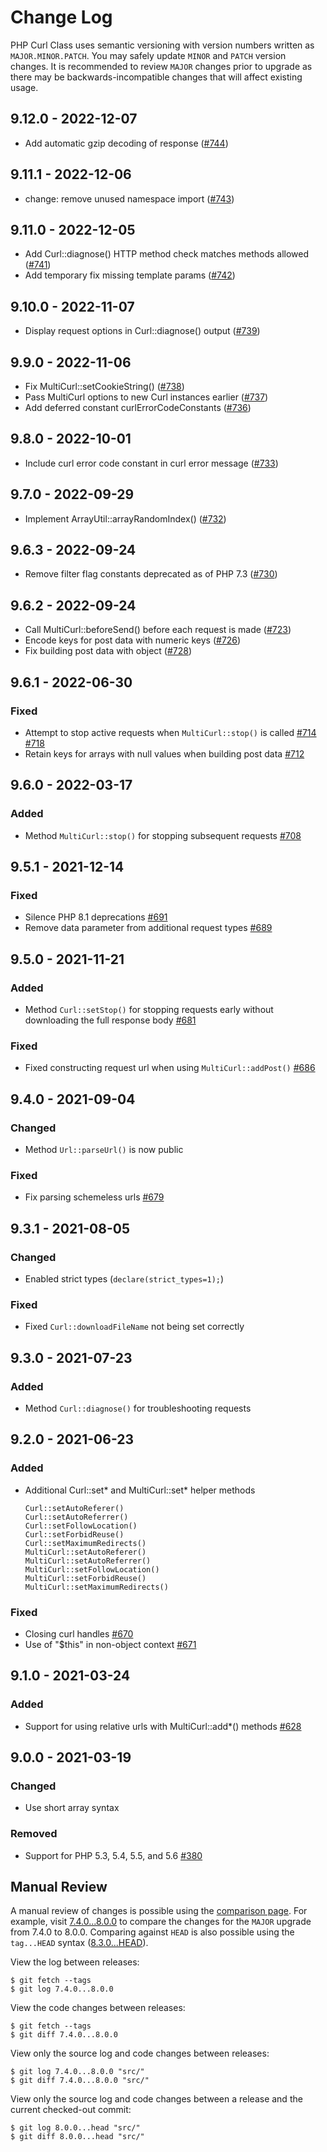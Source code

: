 # Change Log

PHP Curl Class uses semantic versioning with version numbers written as `MAJOR.MINOR.PATCH`. You may safely update
`MINOR` and `PATCH` version changes. It is recommended to review `MAJOR` changes prior to upgrade as there may be
backwards-incompatible changes that will affect existing usage.

<!-- CHANGELOG_PLACEHOLDER -->

## 9.12.0 - 2022-12-07

- Add automatic gzip decoding of response ([#744](https://github.com/php-curl-class/php-curl-class/pull/744))

## 9.11.1 - 2022-12-06

- change: remove unused namespace import ([#743](https://github.com/php-curl-class/php-curl-class/pull/743))

## 9.11.0 - 2022-12-05

- Add Curl::diagnose() HTTP method check matches methods allowed ([#741](https://github.com/php-curl-class/php-curl-class/pull/741))
- Add temporary fix missing template params ([#742](https://github.com/php-curl-class/php-curl-class/pull/742))

## 9.10.0 - 2022-11-07

- Display request options in Curl::diagnose() output ([#739](https://github.com/php-curl-class/php-curl-class/pull/739))

## 9.9.0 - 2022-11-06

- Fix MultiCurl::setCookieString() ([#738](https://github.com/php-curl-class/php-curl-class/pull/738))
- Pass MultiCurl options to new Curl instances earlier ([#737](https://github.com/php-curl-class/php-curl-class/pull/737))
- Add deferred constant curlErrorCodeConstants ([#736](https://github.com/php-curl-class/php-curl-class/pull/736))

## 9.8.0 - 2022-10-01

- Include curl error code constant in curl error message ([#733](https://github.com/php-curl-class/php-curl-class/pull/733))

## 9.7.0 - 2022-09-29

- Implement ArrayUtil::arrayRandomIndex() ([#732](https://github.com/php-curl-class/php-curl-class/pull/732))

## 9.6.3 - 2022-09-24

- Remove filter flag constants deprecated as of PHP 7.3 ([#730](https://github.com/php-curl-class/php-curl-class/pull/730))

## 9.6.2 - 2022-09-24

- Call MultiCurl::beforeSend() before each request is made ([#723](https://github.com/php-curl-class/php-curl-class/pull/723))
- Encode keys for post data with numeric keys ([#726](https://github.com/php-curl-class/php-curl-class/pull/726))
- Fix building post data with object ([#728](https://github.com/php-curl-class/php-curl-class/pull/728))

## 9.6.1 - 2022-06-30

### Fixed

- Attempt to stop active requests when `MultiCurl::stop()` is called
  [#714](https://github.com/php-curl-class/php-curl-class/issues/714)
  [#718](https://github.com/php-curl-class/php-curl-class/issues/718)
- Retain keys for arrays with null values when building post data
  [#712](https://github.com/php-curl-class/php-curl-class/issues/712)

## 9.6.0 - 2022-03-17

### Added

- Method `MultiCurl::stop()` for stopping subsequent requests
  [#708](https://github.com/php-curl-class/php-curl-class/issues/708)

## 9.5.1 - 2021-12-14

### Fixed

- Silence PHP 8.1 deprecations [#691](https://github.com/php-curl-class/php-curl-class/issues/691)
- Remove data parameter from additional request types
  [#689](https://github.com/php-curl-class/php-curl-class/issues/689)

## 9.5.0 - 2021-11-21

### Added

- Method `Curl::setStop()` for stopping requests early without downloading the full response body
  [#681](https://github.com/php-curl-class/php-curl-class/issues/681)

### Fixed

- Fixed constructing request url when using `MultiCurl::addPost()`
  [#686](https://github.com/php-curl-class/php-curl-class/issues/686)

## 9.4.0 - 2021-09-04

### Changed

- Method `Url::parseUrl()` is now public

### Fixed

- Fix parsing schemeless urls [#679](https://github.com/php-curl-class/php-curl-class/issues/679)

## 9.3.1 - 2021-08-05

### Changed

- Enabled strict types (`declare(strict_types=1);`)

### Fixed

- Fixed `Curl::downloadFileName` not being set correctly

## 9.3.0 - 2021-07-23

### Added

- Method `Curl::diagnose()` for troubleshooting requests

## 9.2.0 - 2021-06-23

### Added

- Additional Curl::set\* and MultiCurl::set\* helper methods

    ```
    Curl::setAutoReferer()
    Curl::setAutoReferrer()
    Curl::setFollowLocation()
    Curl::setForbidReuse()
    Curl::setMaximumRedirects()
    MultiCurl::setAutoReferer()
    MultiCurl::setAutoReferrer()
    MultiCurl::setFollowLocation()
    MultiCurl::setForbidReuse()
    MultiCurl::setMaximumRedirects()
    ```

### Fixed

- Closing curl handles [#670](https://github.com/php-curl-class/php-curl-class/issues/670)
- Use of "$this" in non-object context [#671](https://github.com/php-curl-class/php-curl-class/pull/671)

## 9.1.0 - 2021-03-24

### Added

- Support for using relative urls with MultiCurl::add\*() methods [#628](https://github.com/php-curl-class/php-curl-class/issues/628)

## 9.0.0 - 2021-03-19

### Changed

- Use short array syntax

### Removed

- Support for PHP 5.3, 5.4, 5.5, and 5.6 [#380](https://github.com/php-curl-class/php-curl-class/issues/380)

## Manual Review

A manual review of changes is possible using the
[comparison page](https://github.com/php-curl-class/php-curl-class/compare/). For example, visit
[7.4.0...8.0.0](https://github.com/php-curl-class/php-curl-class/compare/7.4.0...8.0.0) to compare the changes for
the `MAJOR` upgrade from 7.4.0 to 8.0.0. Comparing against `HEAD` is also possible using the `tag...HEAD` syntax
([8.3.0...HEAD](https://github.com/php-curl-class/php-curl-class/compare/8.3.0...HEAD)).

View the log between releases:

    $ git fetch --tags
    $ git log 7.4.0...8.0.0

View the code changes between releases:

    $ git fetch --tags
    $ git diff 7.4.0...8.0.0

View only the source log and code changes between releases:

    $ git log 7.4.0...8.0.0 "src/"
    $ git diff 7.4.0...8.0.0 "src/"

View only the source log and code changes between a release and the current checked-out commit:

    $ git log 8.0.0...head "src/"
    $ git diff 8.0.0...head "src/"
